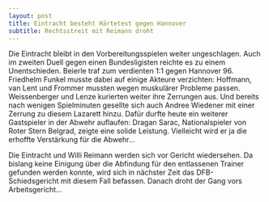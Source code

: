 ```yaml
---
layout: post
title: Eintracht besteht Härtetest gegen Hannover
subtitle: Rechtsstreit mit Reimann droht
---
```


Die Eintracht bleibt in den Vorbereitungsspielen weiter ungeschlagen. Auch im zweiten Duell gegen einen Bundesligisten reichte es zu einem Unentschieden. Beierle traf zum verdienten 1:1 gegen Hannover 96. Friedhelm Funkel musste dabei auf einige Akteure verzichten: Hoffmann, van Lent und Frommer mussten wegen muskulärer Probleme passen. Weissenberger und Lenze kurierten weiter ihre Zerrungen aus. Und bereits nach wenigen Spielminuten gesellte sich auch Andree Wiedener mit einer Zerrung zu diesem Lazarett hinzu. Dafür durfte heute ein weiterer Gastspieler in der Abwehr auflaufen: Dragan Sarac, Nationalspieler von Roter Stern Belgrad, zeigte eine solide Leistung. Vielleicht wird er ja die erhoffte Verstärkung für die Abwehr...

Die Eintracht und Willi Reimann werden sich vor Gericht wiedersehen. Da bislang keine Einigung über die Abfindung für den entlassenen Trainer gefunden werden konnte, wird sich in nächster Zeit das DFB-Schiedsgericht mit diesem Fall befassen. Danach droht der Gang vors Arbeitsgericht...
